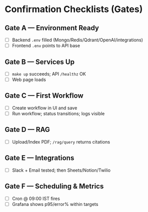 # Confirmation Checklists (Gates)

## Gate A — Environment Ready
- [ ] Backend `.env` filled (Mongo/Redis/Qdrant/OpenAI/integrations)
- [ ] Frontend `.env` points to API base

## Gate B — Services Up
- [ ] `make up` succeeds; API `/healthz` OK
- [ ] Web page loads

## Gate C — First Workflow
- [ ] Create workflow in UI and save
- [ ] Run workflow; status transitions; logs visible

## Gate D — RAG
- [ ] Upload/Index PDF; `/rag/query` returns citations

## Gate E — Integrations
- [ ] Slack + Email tested; then Sheets/Notion/Twilio

## Gate F — Scheduling & Metrics
- [ ] Cron @ 09:00 IST fires
- [ ] Grafana shows p95/error% within targets
